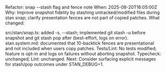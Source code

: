 Refactor: snap --stash flag and fence note
When: 2025-08-20T16:05:00Z
Why: Improve snapshot fidelity by stashing untracked/modified files during stan snap; clarify presentation fences are not part of copied patches.
What changed:

src/stan/snap.ts: added -s, --stash; implemented git stash -u before snapshot and git stash pop after (best-effort, logs on error).
stan.system.md: documented that 10-backtick fences are presentational and not included when users copy patches.
Tests/Lint:
No tests modified; feature is opt-in and logs on failures without aborting snapshot.
Typecheck: unchanged; Lint: unchanged.
Next:
Consider surfacing explicit messages for stash/pop outcomes under STAN_DEBUG=1.
